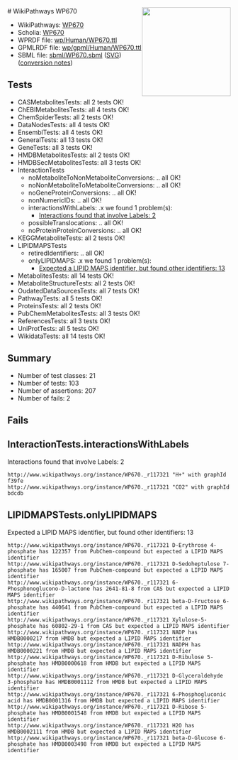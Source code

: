 <img style="float: right; width: 200px" src="../logo.png" />
# WikiPathways WP670

* WikiPathways: [WP670](https://identifiers.org/wikipathways:WP670)
* Scholia: [WP670](https://scholia.toolforge.org/wikipathways/WP670)
* WPRDF file: [wp/Human/WP670.ttl](../wp/Human/WP670.ttl)
* GPMLRDF file: [wp/gpml/Human/WP670.ttl](../wp/gpml/Human/WP670.ttl)
* SBML file: [sbml/WP670.sbml](../sbml/WP670.sbml) ([SVG](../sbml/WP670.svg)) ([conversion notes](../sbml/WP670.txt))

## Tests
* CASMetabolitesTests: all 2 tests OK!
* ChEBIMetabolitesTests: all 4 tests OK!
* ChemSpiderTests: all 2 tests OK!
* DataNodesTests: all 4 tests OK!
* EnsemblTests: all 4 tests OK!
* GeneralTests: all 13 tests OK!
* GeneTests: all 3 tests OK!
* HMDBMetabolitesTests: all 2 tests OK!
* HMDBSecMetabolitesTests: all 3 tests OK!
* InteractionTests
    * noMetaboliteToNonMetaboliteConversions: .. all OK!
    * noNonMetaboliteToMetaboliteConversions: .. all OK!
    * noGeneProteinConversions: .. all OK!
    * nonNumericIDs: .. all OK!
    * interactionsWithLabels: .x we found 1 problem(s):
        * [Interactions found that involve Labels: 2](#630d2679)
    * possibleTranslocations: .. all OK!
    * noProteinProteinConversions: .. all OK!
* KEGGMetaboliteTests: all 2 tests OK!
* LIPIDMAPSTests
    * retiredIdentifiers: .. all OK!
    * onlyLIPIDMAPS: .x we found 1 problem(s):
        * [Expected a LIPID MAPS identifier, but found other identifiers: 13](#d0bfb67b)
* MetabolitesTests: all 14 tests OK!
* MetaboliteStructureTests: all 2 tests OK!
* OudatedDataSourcesTests: all 7 tests OK!
* PathwayTests: all 5 tests OK!
* ProteinsTests: all 2 tests OK!
* PubChemMetabolitesTests: all 3 tests OK!
* ReferencesTests: all 3 tests OK!
* UniProtTests: all 5 tests OK!
* WikidataTests: all 14 tests OK!


## Summary

* Number of test classes: 21
* Number of tests: 103
* Number of assertions: 207
* Number of fails: 2

## Fails

<a name="630d2679" />

## InteractionTests.interactionsWithLabels

Interactions found that involve Labels: 2
```
http://www.wikipathways.org/instance/WP670._r117321 "H+" with graphId f39fe
http://www.wikipathways.org/instance/WP670._r117321 "CO2" with graphId bdcdb
```

<a name="d0bfb67b" />

## LIPIDMAPSTests.onlyLIPIDMAPS

Expected a LIPID MAPS identifier, but found other identifiers: 13
```
http://www.wikipathways.org/instance/WP670._r117321 D-Erythrose 4-phosphate has 122357 from PubChem-compound but expected a LIPID MAPS identifier
http://www.wikipathways.org/instance/WP670._r117321 D-Sedoheptulose 7-phosphate has 165007 from PubChem-compound but expected a LIPID MAPS identifier
http://www.wikipathways.org/instance/WP670._r117321 6-Phosphonoglucono-D-lactone has 2641-81-8 from CAS but expected a LIPID MAPS identifier
http://www.wikipathways.org/instance/WP670._r117321 beta-D-Fructose 6-phosphate has 440641 from PubChem-compound but expected a LIPID MAPS identifier
http://www.wikipathways.org/instance/WP670._r117321 Xylulose-5-phosphate has 60802-29-1 from CAS but expected a LIPID MAPS identifier
http://www.wikipathways.org/instance/WP670._r117321 NADP has HMDB0000217 from HMDB but expected a LIPID MAPS identifier
http://www.wikipathways.org/instance/WP670._r117321 NADPH has HMDB0000221 from HMDB but expected a LIPID MAPS identifier
http://www.wikipathways.org/instance/WP670._r117321 D-Ribulose 5-phosphate has HMDB0000618 from HMDB but expected a LIPID MAPS identifier
http://www.wikipathways.org/instance/WP670._r117321 D-Glyceraldehyde 3-phosphate has HMDB0001112 from HMDB but expected a LIPID MAPS identifier
http://www.wikipathways.org/instance/WP670._r117321 6-Phosphogluconic acid has HMDB0001316 from HMDB but expected a LIPID MAPS identifier
http://www.wikipathways.org/instance/WP670._r117321 D-Ribose 5-phosphate has HMDB0001548 from HMDB but expected a LIPID MAPS identifier
http://www.wikipathways.org/instance/WP670._r117321 H2O has HMDB0002111 from HMDB but expected a LIPID MAPS identifier
http://www.wikipathways.org/instance/WP670._r117321 beta-D-Glucose 6-phosphate has HMDB0003498 from HMDB but expected a LIPID MAPS identifier
```

